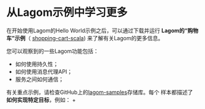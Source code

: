 从Lagom示例中学习更多
===================================================================================
在开始使用Lagom的Hello World示例之后，可以通过下载并运行 **Lagom的“购物车”示例**（
[shopping-cart-scala](https://github.com/lagom/lagom-samples/tree/1.5.x/shopping-cart/shopping-cart-scala))
来了解有关Lagom的更多信息。

您可以观察到的一些Lagom功能包括：
+ 如何使用持久性；
+ 如何使用消息代理API；
+ 服务之间如何通信；

有关重点示例，请检查GitHub上的[lagom-samples](https://github.com/lagom/lagom-samples)存储库。每个
样本都描述了 **如何实现特定目标**，例如：
+ 
